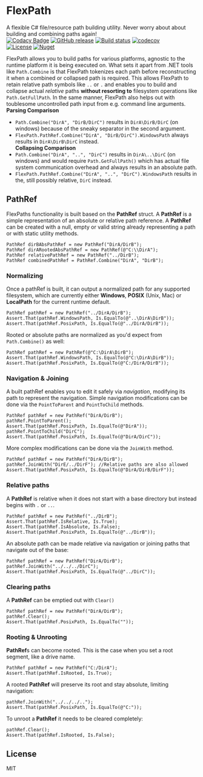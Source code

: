 # FlexPath
A flexible C# file/resource path building utility. Never worry about about building and combining paths again!  
[![Codacy Badge](https://api.codacy.com/project/badge/Grade/4f7616c019924c879073fc99b660a24e)](https://app.codacy.com/app/Wortex17/FlexPath?utm_source=github.com&utm_medium=referral&utm_content=Wortex17/FlexPath&utm_campaign=Badge_Grade_Dashboard)
[![GitHub release](https://img.shields.io/github/release/Wortex17/FlexPath)](https://github.com/Wortex17/FlexPath/releases/latest)
[![Build status](https://ci.appveyor.com/api/projects/status/f5tq5q3u4j87a0ux/branch/master?svg=true)](https://ci.appveyor.com/project/Wortex17/flexpath/branch/master)
[![codecov](https://codecov.io/gh/Wortex17/FlexPath/branch/master/graph/badge.svg)](https://codecov.io/gh/Wortex17/FlexPath)  
[![License](https://img.shields.io/github/license/Wortex17/FlexPath)](https://raw.githubusercontent.com/Wortex17/FlexPath/master/LICENSE)
[![Nuget](https://img.shields.io/nuget/v/Infrablack.FlexPath)](https://www.nuget.org/packages/Infrablack.FlexPath/)

FlexPath allows you to build paths for various platforms, agnostic to the runtime platform it is being executed on.
What sets it apart from .NET tools like ```Path.Combine``` is that FlexPath tokenizes each path before reconstructing it when a combined or collapsed path is required.
This allows FlexPath to retain relative path symbols like ```..``` or ```.``` and enables you to build and collapse actual *relative* paths **without resorting to** filesystem operations like ```Path.GetFullPath```.
In the same manner, FlexPath also helps out with toublesome uncontrolled path input from e.g. command line arguments.
**Parsing Comparison**  
* ```Path.Combine("DirA", "DirB/DirC")```
results in ```DirA\DirB/DirC```
(on windows) because of the sneaky separator in the second argument.  
* ```FlexPath.PathRef.Combine("DirA", "DirB/DirC").WindowsPath``` always results in ```DirA\DirB\DirC``` instead.  
**Collapsing Comparison**  
* ```Path.Combine("DirA", "..", "DirC")```
results in ```DirA\..\DirC```
(on windows) and would require ```Path.GetFullPath()``` which has actual file system communication overhead and always results in an absolute path.  
* ```FlexPath.PathRef.Combine("DirA", "..", "DirC").WindowsPath``` results in the, still possibly relative, ```DirC``` instead.  

## PathRef

FlexPaths functionality is built based on the **PathRef** struct.
A **PathRef** is a simple representation of an absolute or relative path reference.
A **PathRef** can be created with a null, empty or valid string already representing a path
or with static utility methods.

```
PathRef dirBAbsPathRef = new PathRef("DirA/DirB");
PathRef dirARootedAbsPathRef = new PathRef(@"C:\\DirA");
PathRef relativePathRef = new PathRef("../DirB");
PathRef combinedPathRef = PathRef.Combine("DirA", "DirB");
```


### Normalizing
Once a pathRef is built, it can output a normalized path for any supported filesystem, which are currently either
**Windows**, **POSIX** (Unix, Mac) or **LocalPath** for the current runtime default.
```
PathRef pathRef = new PathRef("../DirA/DirB");
Assert.That(pathRef.WindowsPath, Is.EqualTo(@"..\DirA\DirB"));
Assert.That(pathRef.PosixPath, Is.EqualTo(@"../DirA/DirB"));
```
Rooted or absolute paths are normalized as you'd expect from ```Path.Combine()``` as well:
```
PathRef pathRef = new PathRef(@"C:\DirA\DirB");
Assert.That(pathRef.WindowsPath, Is.EqualTo(@"C:\DirA\DirB"));
Assert.That(pathRef.PosixPath, Is.EqualTo(@"C:/DirA/DirB"));
```

### Navigation & Joining
A built pathRef enables you to edit it safely via *navigation*, modifying its path to represent the navigation.
Simple navigation modifications can be done via the ```PointToParent``` and ```PointToChild``` methods.
```
PathRef pathRef = new PathRef("DirA/DirB");
pathRef.PointToParent();
Assert.That(pathRef.PosixPath, Is.EqualTo(@"DirA"));
pathRef.PointToChild("DirC");
Assert.That(pathRef.PosixPath, Is.EqualTo(@"DirA/DirC"));
```
More complex modifications can be done via the ```JoinWith``` method.
```
PathRef pathRef = new PathRef("DirA/DirB");
pathRef.JoinWith("DirE/../DirF"); //Relative paths are also allowed
Assert.That(pathRef.PosixPath, Is.EqualTo(@"DirA/DirB/DirF"));
```

### Relative paths
A **PathRef** is relative when it does not start with a base directory but instead begins with ```.``` or ```..```.
```
PathRef pathRef = new PathRef("../DirB");
Assert.That(pathRef.IsRelative, Is.True);
Assert.That(pathRef.IsAbsolute, Is.False);
Assert.That(pathRef.PosixPath, Is.EqualTo(@"../DirB"));
```
An absolute path can be made relative via navigation or joining paths that navigate out of the base:
```
PathRef pathRef = new PathRef("DirA/DirB");
pathRef.JoinWith("../../../DirC");
Assert.That(pathRef.PosixPath, Is.EqualTo(@"../DirC"));
```

### Clearing paths
A **PathRef** can be emptied out with ```Clear()```
```
PathRef pathRef = new PathRef("DirA/DirB");
pathRef.Clear();
Assert.That(pathRef.PosixPath, Is.EqualTo(""));
```

### Rooting & Unrooting
**PathRef**s can become rooted. This is the case when you set a root segment, like a drive name.
```
PathRef pathRef = new PathRef("C:/DirA");
Assert.That(pathRef.IsRooted, Is.True);
```
A rooted **PathRef** will preserve its root and stay absolute, limiting navigation:
```
pathRef.JoinWith("../../../..");
Assert.That(pathRef.PosixPath, Is.EqualTo(@"C:"));
```
To unroot a **PathRef** it needs to be cleared completely:
```
pathRef.Clear();
Assert.That(pathRef.IsRooted, Is.False);
```

## License
MIT
